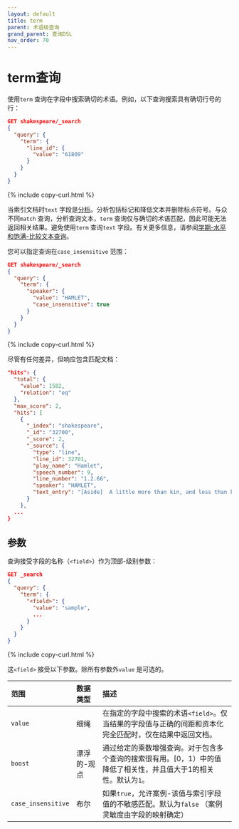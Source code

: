 ```yaml
---
layout: default
title: term
parent: 术语级查询
grand_parent: 查询DSL
nav_order: 70
---
```


# term查询

使用`term` 查询在字段中搜索确切的术语。例如，以下查询搜索具有确切行号的行：

```json
GET shakespeare/_search
{
  "query": {
    "term": {
      "line_id": {
        "value": "61809"
      }
    }
  }
}
```
{% include copy-curl.html %}

当索引文档时`text` 字段是[分析]({{site.url}}{{site.baseurl}}/analyzers/index/)。分析包括标记和降低文本并删除标点符号。与众不同`match` 查询，分析查询文本，`term` 查询仅与确切的术语匹配，因此可能无法返回相关结果。避免使用`term` 查询`text` 字段。有关更多信息，请参阅[学期-水平和饱满-比较文本查询]({{site.url}}{{site.baseurl}}/query-dsl/term-vs-full-text/)。

您可以指定查询在`case_insensitive` 范围：

```json
GET shakespeare/_search
{
  "query": {
    "term": {
      "speaker": {
        "value": "HAMLET",
        "case_insensitive": true
      }
    }
  }
}
```
{% include copy-curl.html %}

尽管有任何差异，但响应包含匹配文档：

```json
"hits": {
  "total": {
    "value": 1582,
    "relation": "eq"
  },
  "max_score": 2,
  "hits": [
    {
      "_index": "shakespeare",
      "_id": "32700",
      "_score": 2,
      "_source": {
        "type": "line",
        "line_id": 32701,
        "play_name": "Hamlet",
        "speech_number": 9,
        "line_number": "1.2.66",
        "speaker": "HAMLET",
        "text_entry": "[Aside]  A little more than kin, and less than kind."
      }
    },
  ...
}
```

## 参数

查询接受字段的名称（`<field>`）作为顶部-级别参数：

```json
GET _search
{
  "query": {
    "term": {
      "<field>": {
        "value": "sample",
        ... 
      }
    }
  }
}
```
{% include copy-curl.html %}

这`<field>` 接受以下参数。除所有参数外`value` 是可选的。

范围| 数据类型| 描述
:--- | :--- | :---
`value` | 细绳| 在指定的字段中搜索的术语`<field>`。仅当结果的字段值与正确的间距和资本化完全匹配时，仅在结果中返回文档。
`boost` | 漂浮的-观点| 通过给定的乘数增强查询。对于包含多个查询的搜索很有用。[0，1）中的值降低了相关性，并且值大于1的相关性。默认为`1`。
`case_insensitive` | 布尔| 如果`true`，允许案例-该值与索引字段值的不敏感匹配。默认为`false` （案例灵敏度由字段的映射确定）

